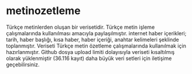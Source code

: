 # metinozetleme
Türkçe metinlerden oluşan bir verisetidir. Türkçe metin işleme çalışmalarında kullanılması amacıyla paylaşılmıştır.
internet haber içerikleri; tarih, haber başlığı, kısa haber, haber içeriği, anahtar kelimeleri şeklinde toplanmıştır. 
Veriseti Türkçe metin özetleme çalışmalarında kullanılmak için hazırlanmıştır.
Github dosya upload limiti dolayısıyla veriseti kısaltılmış olarak yüklenmiştir (36.116 kayıt) daha büyük veri setleri için iletişime geçebilirsiniz.
